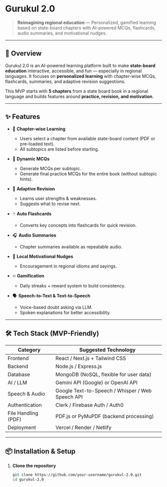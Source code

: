 # Gurukul 2.0

> **Reimagining regional education** — Personalized, gamified learning based on state-board chapters with AI-powered MCQs, flashcards, audio summaries, and motivational nudges.

---

## 🚀 Overview
Gurukul 2.0 is an AI-powered learning platform built to make **state-board education** interactive, accessible, and fun — especially in regional languages. It focuses on **personalized learning** with chapter-wise MCQs, flashcards, summaries, and adaptive revision suggestions.

This MVP starts with **5 chapters** from a state board book in a regional language and builds features around **practice, revision, and motivation**.

---

## ✨ Features

- 📖 **Chapter-wise Learning**  
  - Users select a chapter from available state-board content (PDF or pre-loaded text).  
  - All subtopics are listed before starting.  

- 🧩 **Dynamic MCQs**  
  - Generate MCQs per subtopic.  
  - Generate final practice MCQs for the entire book (without subtopic hints).  

- 🧠 **Adaptive Revision**  
  - Learns user strengths & weaknesses.  
  - Suggests what to revise next.  

- 🃏 **Auto Flashcards**  
  - Converts key concepts into flashcards for quick revision.  

- 🎧 **Audio Summaries**  
  - Chapter summaries available as repeatable audio.  

- 💬 **Local Motivational Nudges**  
  - Encouragement in regional idioms and sayings.  

- 🔥 **Gamification**  
  - Daily streaks + reward system to build consistency.  

- 🗣 **Speech-to-Text & Text-to-Speech**  
  - Voice-based doubt asking via LLM.  
  - Spoken explanations for better accessibility.  

---

## 🛠 Tech Stack (MVP-Friendly)

| Category           | Suggested Technology             |
|--------------------|-----------------------------------|
| Frontend           | React / Next.js + Tailwind CSS    |
| Backend            | Node.js / Express.js              |
| Database           | MongoDB (NoSQL, flexible for user data) |
| AI / LLM           | Gemini API (Google) or OpenAI API |
| Speech & Audio     | Google Text-to-Speech / Whisper / Web Speech API |
| Authentication     | Clerk / Firebase Auth / Auth0     |
| File Handling (PDF)| PDF.js or PyMuPDF (backend processing) |
| Deployment         | Vercel / Render / Netlify         |

---

## 📦 Installation & Setup

1. **Clone the repository**
   ```bash
   git clone https://github.com/your-username/gurukul-2.0.git
   cd gurukul-2.0
